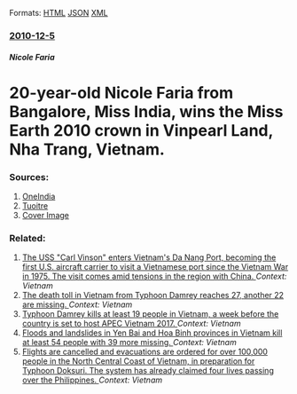 
Formats: [HTML](/news/2010/12/5/20-year-old-nicole-faria-from-bangalore-miss-india-wins-the-miss-earth-2010-crown-in-vinpearl-land-nha-trang-vietnam.html)  [JSON](/news/2010/12/5/20-year-old-nicole-faria-from-bangalore-miss-india-wins-the-miss-earth-2010-crown-in-vinpearl-land-nha-trang-vietnam.json)  [XML](/news/2010/12/5/20-year-old-nicole-faria-from-bangalore-miss-india-wins-the-miss-earth-2010-crown-in-vinpearl-land-nha-trang-vietnam.xml)  

### [2010-12-5](/news/2010/12/5/index.md)

##### Nicole Faria
# 20-year-old Nicole Faria from Bangalore, Miss India, wins the Miss Earth 2010 crown in Vinpearl Land, Nha Trang, Vietnam. 




### Sources:

1. [OneIndia](http://news.oneindia.in/2010/12/05/india-nicole-faria-wins-miss-earth-2010-crown.html)
2. [Tuoitre](http://www.tuoitrenews.vn/cmlink/tuoitrenews/lifestyle/india-girl-crowned-miss-earth-2010-1.16125)
2. [Cover Image](http://www.oneindia.com/img/2010/12/05-nicole-faria.jpg)

### Related:

1. [The USS "Carl Vinson" enters Vietnam's Da Nang Port, becoming the first U.S. aircraft carrier to visit a Vietnamese port since the Vietnam War in 1975. The visit comes amid tensions in the region with China. ](/news/2018/03/5/the-uss-carl-vinson-enters-vietnam-s-da-nang-port-becoming-the-first-u-s-aircraft-carrier-to-visit-a-vietnamese-port-since-the-vietnam-w.md) _Context: Vietnam_
2. [The death toll in Vietnam from Typhoon Damrey reaches 27, another 22 are missing. ](/news/2017/11/5/the-death-toll-in-vietnam-from-typhoon-damrey-reaches-27-another-22-are-missing.md) _Context: Vietnam_
3. [Typhoon Damrey kills at least 19 people in Vietnam, a week before the country is set to host APEC Vietnam 2017. ](/news/2017/11/4/typhoon-damrey-kills-at-least-19-people-in-vietnam-a-week-before-the-country-is-set-to-host-apec-vietnam-2017.md) _Context: Vietnam_
4. [Floods and landslides in Yen Bai and Hoa Binh provinces in Vietnam kill at least 54 people with 39 more missing. ](/news/2017/10/12/floods-and-landslides-in-yaan-ba-i-and-ha2a-ba-nh-provinces-in-vietnam-kill-at-least-54-people-with-39-more-missing.md) _Context: Vietnam_
5. [Flights are cancelled and evacuations are ordered for over 100,000 people in the North Central Coast of Vietnam, in preparation for Typhoon Doksuri. The system has already claimed four lives passing over the Philippines. ](/news/2017/09/14/flights-are-cancelled-and-evacuations-are-ordered-for-over-100-000-people-in-the-north-central-coast-of-vietnam-in-preparation-for-typhoon.md) _Context: Vietnam_
